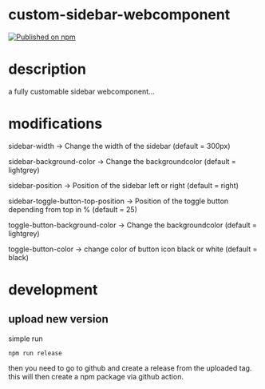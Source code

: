 # custom-sidebar-webcomponent

[![Published on npm](https://img.shields.io/npm/v/@node-projects/automatic-slidershow-webcomponent.svg?logo=npm)](https://www.npmjs.com/package/@node-projects/custom-sidebar-webcomponent)
 
# description
a fully customable sidebar webcomponent...

# modifications

sidebar-width -> Change the width of the sidebar (default = 300px)

sidebar-background-color -> Change the backgroundcolor (default = lightgrey)

sidebar-position -> Position of the sidebar left or right (default = right)

sidebar-toggle-button-top-position -> Position of the toggle button depending from top in % (default = 25)

toggle-button-background-color -> Change the backgroundcolor (default = lightgrey)

toggle-button-color -> change color of button icon black or white (default = black)


# development
## upload new version
simple run
  
    npm run release

then you need to go to github and create a release from the uploaded tag.
this will then create a npm package via github action.
